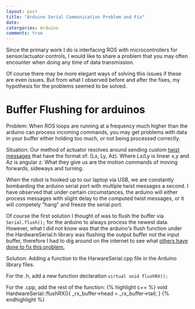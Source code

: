 ```yaml
---
layout: post
title: "Arduino Serial Communication Problem and Fix" 
date: 
catergories: Arduino
comments: true
---
```


Since the primary work I do is interfacing ROS with microcontrollers for sensor/actuator controls, I would like to share a problem that you may often encounter when doing any time of data transmission.

Of course there may be more elegant ways of solving this issues if these are even issues. But from what I observed before and after the fixes, my hypothesis for the problems seemed to be solved. 

# Buffer Flushing for arduinos
Problem: When ROS loops are running at a frequency much higher than the arduino can process incoming commands, you may get problems with data in your buffer either holding too much, or not being processed correctly. 

Situation: Our method of actuator resolves around sending custom [twist messages](http://docs.ros.org/api/geometry_msgs/html/msg/Twist.html) that have the format of: (Lx, Ly, Az). Where Lx/Ly is linear x,y and Az is angular z. What they give us are the motion commands of moving forwards, sideways and turning.  

When the robot is hooked up to our laptop via USB, we are constantly bombarding the arduino serial port with multiple twist messages a second. I have observed that under certain circumstances, the arduino will either process messages with slight delay to the computed twist messages, or it will competely "hang" and freeze the serial port. 

Of course the first solution I thought of was to flush the buffer via `Serial.flush();` for the arduino to always process the newest data. However, what I did not know was that the arduino's flush function under the HardwareSerial.h library was flushing the output buffer not the input buffer, therefore I had to dig around on the internet to see what [others have done to fix this problem.](https://forum.sparkfun.com/viewtopic.php?f=32&t=32715)

Solution: Adding a function to the HarwareSerial.cpp file in the Arduino library files. 

For the .h, add a new function declaration `virtual void flushRX();`

For the .cpp, add the rest of the function: 
{% highlight c++ %}
void HardwareSerial::flushRX(){
  _rx_buffer->head = _rx_buffer->tail; 
}
{% endhighlight %}
